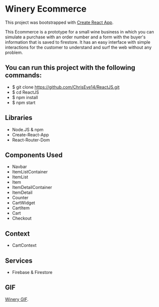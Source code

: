 # Winery Ecommerce 

This project was bootstrapped with [Create React App](https://github.com/facebook/create-react-app).

This Ecommerce is a prototype for a small wine business in which you can simulate a purchase with an order number and a form with the buyer's information that is saved to firestore. 
It has an easy interface with simple interactions for the customer to understand and surf the web without any problem. 

## You can run this project with the following commands:

* $ git clone https://github.com/ChrisEve14/ReactJS.git
* $ cd ReactJS
* $ npm install
* $ npm start

## Libraries 
* Node.JS & npm
* Create-React-App
* React-Router-Dom

## Components Used
* Navbar
* ItemListContainer
* ItemList
* Item
* ItemDetailContainer
* ItemDetail
* Counter
* CartWidget
* CartItem
* Cart
* Checkout

## Context
* CartContext

## Services
* Firebase & Firestore

## GIF

[Winery GIF](https://www.canva.com/design/DAFLTiDtpv8/VLafIQoe-iqriZ-kOoTxUQ/watch?utm_content=DAFLTiDtpv8&utm_campaign=designshare&utm_medium=link&utm_source=homepage_design_menu).